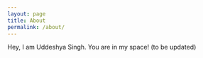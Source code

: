 ```yaml
---
layout: page
title: About
permalink: /about/
---
```


Hey, I am Uddeshya Singh. You are in my space! (to be updated)